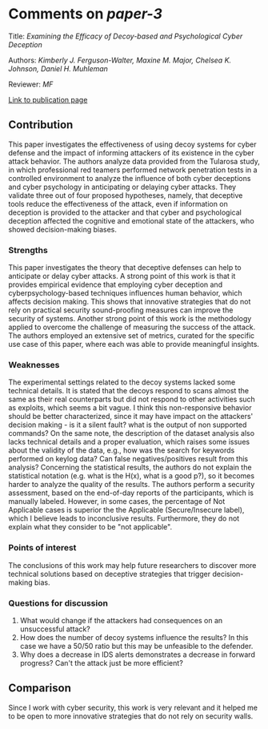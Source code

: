 # Comments on _paper-3_

Title: _Examining the Efficacy of Decoy-based and Psychological Cyber Deception_

Authors: _Kimberly J. Ferguson-Walter, Maxine M. Major, Chelsea K. Johnson, Daniel H. Muhleman_

Reviewer: _MF_

[Link to publication page](https://www.usenix.org/system/files/sec21-ferguson-walter.pdf)

## Contribution

This paper investigates the effectiveness of using decoy systems for cyber defense and the impact of informing attackers of its existence in the cyber attack behavior.
The authors analyze data provided from the Tularosa study, in which professional red teamers performed network penetration tests in a controlled environment to analyze the influence of both cyber deceptions and cyber psychology in anticipating or delaying cyber attacks.
They validate three out of four proposed hypotheses, namely, that deceptive tools reduce the effectiveness of the attack, even if information on deception is provided to the attacker and that cyber and psychological deception affected the cognitive and emotional state of the attackers, who showed decision-making biases.


### Strengths

This paper investigates the theory that deceptive defenses can help to anticipate or delay cyber attacks.
A strong point of this work is that it provides empirical evidence that employing cyber deception and cyberpsychology-based techniques influences human behavior, which affects decision making. This shows that innovative strategies that do not rely on practical security sound-proofing measures can improve the security of systems.
Another strong point of this work is the methodology applied to overcome the challenge of measuring the success of the attack. The authors employed an extensive set of metrics, curated for the specific use case of this paper, where each was able to provide meaningful insights.


### Weaknesses

The experimental settings related to the decoy systems lacked some technical details. It is stated that the decoys respond to scans almost the same as their real counterparts but did not respond to other activities such as exploits, which seems a bit vague. I think this non-responsive behavior should be better characterized, since it may have impact on the attackers' decision making - is it a silent fault? what is the output of non supported commands?
On the same note, the description of the dataset analysis also lacks technical details and a proper evaluation, which raises some issues about the validity of the data, e.g., how was the search for keywords performed on keylog data? Can false negatives/positives result from this analysis? 
Concerning the statistical results, the authors do not explain the statistical notation (e.g. what is the H(x), what is a good p?), so it becomes harder to analyze the quality of the results.
The authors perform a security assessment, based on the end-of-day reports of the participants, which is manually labeled. However, in some cases, the percentage of Not Applicable cases is superior the the Applicable (Secure/Insecure label), which I believe leads to inconclusive results. Furthermore, they do not explain what they consider to be "not applicable".


### Points of interest

The conclusions of this work may help future researchers to discover more technical solutions based on deceptive strategies that trigger decision-making bias.

### Questions for discussion

1. What would change if the attackers had consequences on an unsuccessful attack?
2. How does the number of decoy systems influence the results? In this case we have a 50/50 ratio but this may be unfeasible to the defender.
3. Why does a decrease in IDS alerts demonstrates a decrease in forward progress? Can't the attack just be more efficient?

## Comparison

Since I work with cyber security, this work is very relevant and it helped me to be open to more innovative strategies that do not rely on security walls.